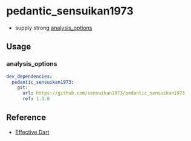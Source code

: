 # pedantic_sensuikan1973

- supply strong [analysis_options](https://dart.dev/guides/language/analysis-options)
<!-- - support generating [GitHub Actions](https://github.co.jp/features/actions) for [Flutter](https://flutter.dev/)/[Dart](https://dart.dev/) -->

## Usage

### analysis_options

```pubspec.yaml
dev_dependencies:
  pedantic_sensuikan1973:
    git:
      url: https://github.com/sensuikan1973/pedantic_sensuikan1973
      ref: 1.3.0
```

## Reference

- [Effective Dart](https://dart.dev/guides/language/effective-dart)
